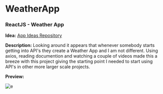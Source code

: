 # WeatherApp
### ReactJS - Weather App

**Idea:** [App Ideas Repository](https://github.com/florinpop17/app-ideas/blob/master/Projects/1-Beginner/Weather-App.md)

**Description:** Looking around it appears that whenever somebody starts getting into API's they create a Weather App and I am not different. Using axios, reading documention and watching a couple of videos made this a breeze with this project giving the starting point I needed to start using API's in other more larger scale projects.

**Preview:**

![e](https://user-images.githubusercontent.com/108695481/192713879-d8eae6f4-e930-48be-a94d-8a7d58aa734e.JPG)
